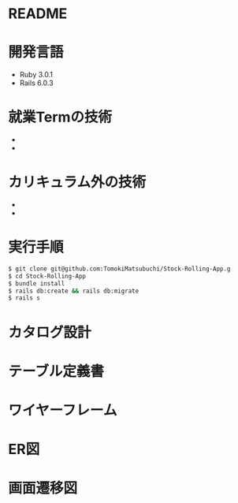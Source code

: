 # README 

# 開発言語 
- Ruby 3.0.1  
- Rails 6.0.3  
# 就業Termの技術 
-  
-  
# カリキュラム外の技術 
-  
-  
# 実行手順 
```bash
$ git clone git@github.com:TomokiMatsubuchi/Stock-Rolling-App.g  
$ cd Stock-Rolling-App  
$ bundle install 
$ rails db:create && rails db:migrate 
$ rails s  
 ``` 

# カタログ設計 
[linkref]:https://docs.google.com/spreadsheets/d/1GIFf8tUgpVn1lQ9gzNSdFMrNYroTgPIGzhoj6KDM5sc/edit#gid=1947178936  

# テーブル定義書  
[linkref]:https://docs.google.com/spreadsheets/d/1GIFf8tUgpVn1lQ9gzNSdFMrNYroTgPIGzhoj6KDM5sc/edit#gid=1947178936  
# ワイヤーフレーム 
[linkref]:https://www.figma.com/file/xNuncxD8qo6AdRvqC2AmdA/%E7%84%A1%E9%A1%8C?node-id=4%3A23&t=R1jOr1EUTZf7YXgp-0  
# ER図  
# 画面遷移図  











